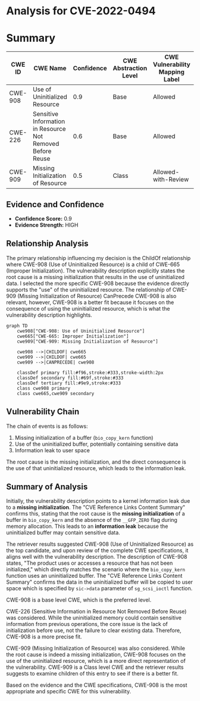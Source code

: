# Analysis for CVE-2022-0494

# Summary
| CWE ID | CWE Name | Confidence | CWE Abstraction Level | CWE Vulnerability Mapping Label | CWE-Vulnerability Mapping Notes |
|---|---|---|---|---|---|
| CWE-908 | Use of Uninitialized Resource | 0.9 | Base | Allowed | Primary CWE |
| CWE-226 | Sensitive Information in Resource Not Removed Before Reuse | 0.6 | Base | Allowed | Secondary Candidate |
| CWE-909 | Missing Initialization of Resource | 0.5 | Class | Allowed-with-Review | Secondary Candidate |

## Evidence and Confidence

*   **Confidence Score:** 0.9
*   **Evidence Strength:** HIGH

## Relationship Analysis
The primary relationship influencing my decision is the ChildOf relationship where CWE-908 (Use of Uninitialized Resource) is a child of CWE-665 (Improper Initialization). The vulnerability description explicitly states the root cause is a missing initialization that results in the use of uninitialized data. I selected the more specific CWE-908 because the evidence directly supports the "use" of the uninitialized resource. The relationship of CWE-909 (Missing Initialization of Resource) CanPrecede CWE-908 is also relevant, however, CWE-908 is a better fit because it focuses on the consequence of using the uninitialized resource, which is what the vulnerability description highlights.

```mermaid
graph TD
    cwe908["CWE-908: Use of Uninitialized Resource"]
    cwe665["CWE-665: Improper Initialization"]
    cwe909["CWE-909: Missing Initialization of Resource"]
    
    cwe908 -->|CHILDOF| cwe665
    cwe909 -->|CHILDOF| cwe665
    cwe909 -->|CANPRECEDE| cwe908
    
    classDef primary fill:#f96,stroke:#333,stroke-width:2px
    classDef secondary fill:#69f,stroke:#333
    classDef tertiary fill:#9e9,stroke:#333
    class cwe908 primary
    class cwe665,cwe909 secondary
```

## Vulnerability Chain
The chain of events is as follows:
1.  Missing initialization of a buffer (`bio_copy_kern` function)
2.  Use of the uninitialized buffer, potentially containing sensitive data
3.  Information leak to user space

The root cause is the missing initialization, and the direct consequence is the use of that uninitialized resource, which leads to the information leak.

## Summary of Analysis
Initially, the vulnerability description points to a kernel information leak due to a **missing initialization**. The "CVE Reference Links Content Summary" confirms this, stating that the root cause is the **missing initialization** of a buffer in `bio_copy_kern` and the absence of the `__GFP_ZERO` flag during memory allocation. This leads to an **information leak** because the uninitialized buffer may contain sensitive data.

The retriever results suggested CWE-908 (Use of Uninitialized Resource) as the top candidate, and upon review of the complete CWE specifications, it aligns well with the vulnerability description. The description of CWE-908 states, "The product uses or accesses a resource that has not been initialized," which directly matches the scenario where the `bio_copy_kern` function uses an uninitialized buffer. The "CVE Reference Links Content Summary" confirms the data in the uninitialized buffer will be copied to user space which is specified by `sic->data` parameter of `sg_scsi_ioctl` function.

CWE-908 is a base level CWE, which is the preferred level.

CWE-226 (Sensitive Information in Resource Not Removed Before Reuse) was considered. While the uninitialized memory could contain sensitive information from previous operations, the core issue is the lack of initialization before use, not the failure to clear existing data. Therefore, CWE-908 is a more precise fit.

CWE-909 (Missing Initialization of Resource) was also considered. While the root cause is indeed a missing initialization, CWE-908 focuses on the use of the uninitialized resource, which is a more direct representation of the vulnerability. CWE-909 is a Class level CWE and the retriever results suggests to examine children of this entry to see if there is a better fit.

Based on the evidence and the CWE specifications, CWE-908 is the most appropriate and specific CWE for this vulnerability.